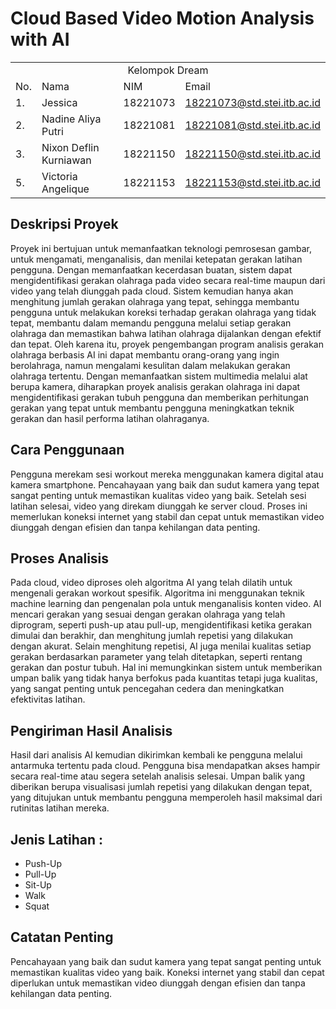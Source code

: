 # Cloud Based Video Motion Analysis with AI

<table>
    <tr>
        <td colspan=4 align="center">Kelompok Dream</td>
    </tr>
    <tr>
        <td>No.</td>
        <td>Nama</td>
        <td>NIM</td>
        <td>Email</td>
    </tr>
    <tr>
        <td>1.</td>
        <td>Jessica</td>
        <td>18221073</td>
        <td><a href="mailto:18221073@std.stei.itb.ac.id">18221073@std.stei.itb.ac.id</a></td>
    </tr>
    <tr>
        <td>2.</td>
        <td>Nadine Aliya Putri</td>
        <td>18221081</td>
        <td><a href="mailto:18221081@std.stei.itb.ac.id">18221081@std.stei.itb.ac.id</a></td>
    </tr>
    <tr>
        <td>3.</td>
        <td>Nixon Deflin Kurniawan</td>
        <td>18221150</td>
        <td><a href="mailto:18221150@std.stei.itb.ac.id">18221150@std.stei.itb.ac.id</a></td>
    </tr>
    <tr>
        <td>5.</td>
        <td>Victoria Angelique</td>
        <td>18221153</td>
        <td><a href="mailto:18221153@std.stei.itb.ac.id">18221153@std.stei.itb.ac.id</a></td>
    </tr>
</table>
</p>

## Deskripsi Proyek
Proyek ini bertujuan untuk memanfaatkan teknologi pemrosesan gambar, untuk mengamati, menganalisis, dan menilai ketepatan gerakan latihan pengguna. Dengan memanfaatkan kecerdasan buatan, sistem dapat mengidentifikasi gerakan olahraga pada video secara real-time maupun dari video yang telah diunggah pada cloud. Sistem kemudian hanya akan menghitung jumlah gerakan olahraga yang tepat, sehingga membantu pengguna untuk melakukan koreksi terhadap gerakan olahraga yang tidak tepat, membantu dalam memandu pengguna melalui setiap gerakan olahraga dan memastikan bahwa latihan olahraga dijalankan dengan efektif dan tepat. Oleh karena itu, proyek pengembangan program analisis gerakan olahraga berbasis AI ini dapat membantu orang-orang yang ingin berolahraga, namun mengalami kesulitan dalam melakukan gerakan olahraga tertentu. Dengan memanfaatkan sistem multimedia melalui alat berupa kamera, diharapkan proyek analisis gerakan olahraga ini dapat mengidentifikasi gerakan tubuh pengguna dan memberikan perhitungan gerakan yang tepat untuk membantu pengguna meningkatkan teknik gerakan dan hasil performa latihan olahraganya.

## Cara Penggunaan
Pengguna merekam sesi workout mereka menggunakan kamera digital atau kamera smartphone. Pencahayaan yang baik dan sudut kamera yang tepat sangat penting untuk memastikan kualitas video yang baik. Setelah sesi latihan selesai, video yang direkam diunggah ke server cloud. Proses ini memerlukan koneksi internet yang stabil dan cepat untuk memastikan video diunggah dengan efisien dan tanpa kehilangan data penting.

## Proses Analisis
Pada cloud, video diproses oleh algoritma AI yang telah dilatih untuk mengenali gerakan workout spesifik. Algoritma ini menggunakan teknik machine learning dan pengenalan pola untuk menganalisis konten video. AI mencari gerakan yang sesuai dengan gerakan olahraga yang telah diprogram, seperti push-up atau pull-up, mengidentifikasi ketika gerakan dimulai dan berakhir, dan menghitung jumlah repetisi yang dilakukan dengan akurat. Selain menghitung repetisi, AI juga menilai kualitas setiap gerakan berdasarkan parameter yang telah ditetapkan, seperti rentang gerakan dan postur tubuh. Hal ini memungkinkan sistem untuk memberikan umpan balik yang tidak hanya berfokus pada kuantitas tetapi juga kualitas, yang sangat penting untuk pencegahan cedera dan meningkatkan efektivitas latihan.

## Pengiriman Hasil Analisis
Hasil dari analisis AI kemudian dikirimkan kembali ke pengguna melalui antarmuka tertentu pada cloud. Pengguna bisa mendapatkan akses hampir secara real-time atau segera setelah analisis selesai. Umpan balik yang diberikan berupa visualisasi jumlah repetisi yang dilakukan dengan tepat, yang ditujukan untuk membantu pengguna memperoleh hasil maksimal dari rutinitas latihan mereka.

## Jenis Latihan : 
- Push-Up
- Pull-Up
- Sit-Up
- Walk
- Squat

## Catatan Penting
Pencahayaan yang baik dan sudut kamera yang tepat sangat penting untuk memastikan kualitas video yang baik. Koneksi internet yang stabil dan cepat diperlukan untuk memastikan video diunggah dengan efisien dan tanpa kehilangan data penting.
